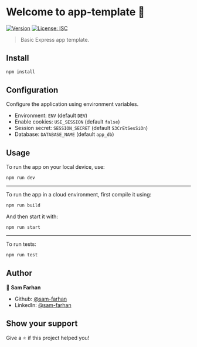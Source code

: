 # Welcome to app-template 👋
[![Version](https://img.shields.io/npm/v/app-template.svg)](https://www.npmjs.com/package/app-template)
[![License: ISC](https://img.shields.io/badge/License-ISC-yellow.svg)](#)

> Basic Express app template.

## Install

```sh
npm install
```

## Configuration
Configure the application using environment variables.
 - Environment: ```ENV``` (default ```DEV```)
 - Enable cookies: ```USE_SESSION``` (default ```false```)
 - Session secret: ```SESSION_SECRET``` (default ```S3CrEtSesSiOn```)
 - Database: ```DATABASE_NAME``` (default ```app_db```)

## Usage

To run the app on your local device, use:
```sh
npm run dev
```
***
To run the app in a cloud environment, first compile it using:
```sh
npm run build
```
And then start it with:
```sh
npm run start
```
***
To run tests:
```sh
npm run test
```

## Author

👤 **Sam Farhan**

* Github: [@sam-farhan](https://github.com/sam-farhan)
* LinkedIn: [@sam-farhan](https://www.linkedin.com/in/sam-farhan/)

## Show your support

Give a ⭐️ if this project helped you!